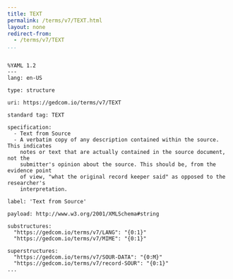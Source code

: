 ```yaml
---
title: TEXT
permalink: /terms/v7/TEXT.html
layout: none
redirect-from:
  - /terms/v7/TEXT
...
```


```

%YAML 1.2
---
lang: en-US

type: structure

uri: https://gedcom.io/terms/v7/TEXT

standard tag: TEXT

specification:
  - Text from Source
  - A verbatim copy of any description contained within the source. This indicates
    notes or text that are actually contained in the source document, not the
    submitter's opinion about the source. This should be, from the evidence point
    of view, "what the original record keeper said" as opposed to the researcher's
    interpretation.

label: 'Text from Source'

payload: http://www.w3.org/2001/XMLSchema#string

substructures:
  "https://gedcom.io/terms/v7/LANG": "{0:1}"
  "https://gedcom.io/terms/v7/MIME": "{0:1}"

superstructures:
  "https://gedcom.io/terms/v7/SOUR-DATA": "{0:M}"
  "https://gedcom.io/terms/v7/record-SOUR": "{0:1}"
...

```
